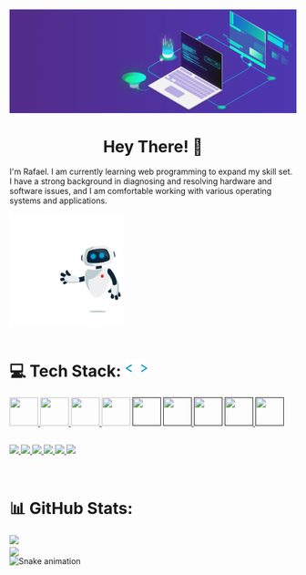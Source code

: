 ##

<div align="center">
    <img src="imgs/225841791-e6eb2fcf-6de1-45ec-a5e8-0c321f0af245.gif"  />
</div>

<h1 align="center">Hey There! 👋</h1>
<p>
I'm Rafael. I am currently learning web programming to expand my skill set. I have a strong background in diagnosing and resolving hardware and software issues, and I am comfortable working with various operating systems and applications.
</p>

<img align="center" src="imgs/221352989-518609ab-b4d1-459e-929f-a08cd2bd9b3c.gif"  height="200" width="200"  />

<br>

<br> 
  

  <h1>💻 Tech Stack:
      <a href="#">
          <img src="imgs/212284087-bbe7e430-757e-4901-90bf-4cd2ce3e1852.gif" height="30" width="40">
      </a>
  </h1>
      <a href="#">
          <img src="https://cdn.jsdelivr.net/gh/devicons/devicon/icons/html5/html5-original-wordmark.svg" height="50" width="50" />
      </a>
      <a href="#">
          <img src="https://cdn.jsdelivr.net/gh/devicons/devicon/icons/css3/css3-original-wordmark.svg"  height="50" width="50" />
      </a>
      <a href="#">
         <img src="https://cdn.jsdelivr.net/gh/devicons/devicon/icons/javascript/javascript-original.svg"  height="50" width="50"  />
      </a>
      <a href="#">
          <img src="https://cdn.jsdelivr.net/gh/devicons/devicon/icons/github/github-original.svg"  height="50" width="50" /></a>
      <a href="">
          <img src="https://cdn.jsdelivr.net/gh/devicons/devicon/icons/git/git-original.svg"  height="50" width="50"  /></a>
      <a href="">
          <img src="https://cdn.jsdelivr.net/gh/devicons/devicon/icons/vscode/vscode-original-wordmark.svg"  height="50" width="50"  />  
      </a>
      <a href=""><img src="https://cdn.jsdelivr.net/gh/devicons/devicon/icons/lua/lua-original.svg"  height="50" width="50"  /></a>
      <a href=""> 
          <img  src="https://avatars.githubusercontent.com/u/123869?s=200&v=4"  height="50" width="50"  />
      </a>
      <a href="">
         <img  src="https://avatars.githubusercontent.com/u/25160833?s=200&v=4)"  height="50" width="50"  />
      </a>

  
  
  ##


  
<div>
  <a href="#" target="_blank">
    <img src="https://img.shields.io/badge/YouTube-FF0000?style=for-the-badge&logo=youtube&logoColor=white" target="_blank">
    </a>
  <a href="https://www.instagram.com/rafaelmalaquias98/" target="_blank">
    <img src="https://img.shields.io/badge/-Instagram-%23E4405F?style=for-the-badge&logo=instagram&logoColor=white" target="_blank">
    </a>
  <a href="#" target="_blank">
    <img src="https://img.shields.io/badge/Twitch-9146FF?style=for-the-badge&logo=twitch&logoColor=white" target="_blank">
    </a>
  <a href="#" target="_blank">
    <img src="https://img.shields.io/badge/Discord-7289DA?style=for-the-badge&logo=discord&logoColor=white" target="_blank">
  </a> 
  <a href="#">
    <img src="https://img.shields.io/badge/-Gmail-%23333?style=for-the-badge&logo=gmail&logoColor=white" target="_blank">
  </a>
  <a href="https://www.linkedin.com/in/rafael-malaquias-0a0854217/" target="_blank">
    <img src="https://img.shields.io/badge/-LinkedIn-%230077B5?style=for-the-badge&logo=linkedin&logoColor=white" target="_blank">
    </a>
  <br>
</div>

<br>
<br>


<h1>📊 GitHub Stats:</h1>

<div align="start">
  <picture>
        <source
          srcset="https://github-readme-stats.vercel.app/api?username=RafaeL-Malaquias&show_icons=true&theme=tokyonight"
          media="(prefers-color-scheme: dark)"
        />
        <source
          srcset="https://github-readme-stats.vercel.app/api?username=RafaeL-Malaquias&show_icons=true"
          media="(prefers-color-scheme: light), (prefers-color-scheme: no-preference)"
        />
        <img src="https://github-readme-stats.vercel.app/api?username=RafaeL-Malaquias&show_icons=true" />
  </picture>

  <br>

  <a href="https://github.com/RafaeL-Malaquias/convoychat">
    <img height=200 align="center" src="https://github-readme-stats.vercel.app/api/top-langs?username=RafaeL-Malaquias&layout=compact&langs_count=8&card_width=320" />
  </a>

  <br>
   <img src="https://profile-readme-generator.com/assets/snake.svg" alt="Snake animation">
  
</div>
  
 
